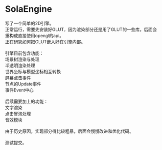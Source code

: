 ﻿# SolaEngine
写了一个简单的2D引擎。</br>
正常运行，需要先安装好GLUT，因为渲染部分还是用了GLUT的一些库，后面会重构成直接使用opengl的api。</br>
正在研究如何把GLUT嵌入好在引擎内部。</br>
</br>
引擎目前包含功能：</br>
	场景树渲染与处理</br>
	半透明渲染处理</br>
	世界坐标与模型坐标相互转换</br>
	屏幕点击事件</br>
	节点的Update事件</br>
	事件Event中心</br>
</br>
后续需要加上的功能：</br>
	文字渲染</br>
	点击冒泡处理</br>
	音效模块</br>
</br>
由于历史原因，实现部分得比较粗暴，后面会慢慢改进和优化代码。</br>
</br>
测试提交。</br>
